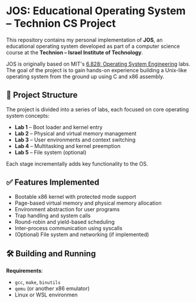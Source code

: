 # JOS: Educational Operating System – Technion CS Project

This repository contains my personal implementation of **JOS**, an educational operating system developed as part of a computer science course at the **Technion – Israel Institute of Technology**.

JOS is originally based on MIT's [6.828: Operating System Engineering](https://pdos.csail.mit.edu/6.828/) labs. The goal of the project is to gain hands-on experience building a Unix-like operating system from the ground up using C and x86 assembly.

## 📁 Project Structure

The project is divided into a series of labs, each focused on core operating system concepts:

- **Lab 1** – Boot loader and kernel entry
- **Lab 2** – Physical and virtual memory management
- **Lab 3** – User environments and context switching
- **Lab 4** – Multitasking and kernel preemption
- **Lab 5** – File system (optional)
  
Each stage incrementally adds key functionality to the OS.

## ✅ Features Implemented

- Bootable x86 kernel with protected mode support
- Page-based virtual memory and physical memory allocation
- Environment abstraction for user programs
- Trap handling and system calls
- Round-robin and yield-based scheduling
- Inter-process communication using syscalls
- (Optional) File system and networking (if implemented)

## 🛠 Building and Running

**Requirements**:

- `gcc`, `make`, `binutils`
- `qemu` (or another x86 emulator)
- Linux or WSL environmen
